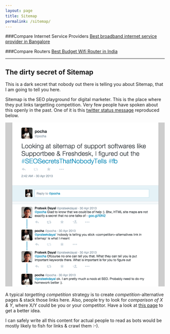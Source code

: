 ```yaml
---
layout: page
title: Sitemap
permalink: /sitemap/
---
```

###Compare Internet Service Providers 
[Best broadband internet service provider in Bangalore](/gyan/best-broadband-internet-service-provider-bangalore/)

###Compare Routers
[Best Budget Wifi Router in India](/gyan/best-budget-wifi-router-in-india/)

<hr/>

## The dirty secret of Sitemap 

This is a dark secret that nobody out there is telling you about Sitemap, that I am going to tell you here. 

Sitemap is the SEO playground for digital marketer. This is the place where they put links targetting competition. Very few people have spoken about this openly in the past. One of it is this [twitter status message](https://twitter.com/pocha/status/328980180406267906) reproduced below.

![Pocha tweeting about sitemap abuse people doing online](/images/sitemap-secret-tweet.png)

A typical *targetting competition* strategy is to create *competition*-alternative pages & stack those links here. Also, people try to look for *comparison of X & Y*, where X/Y could be you or your competitor. Have a look at [this page](http://freshdesk.com/sitemap) to get a better idea.

I can safely write all this content for actual people to read as bots would be mostly likely to fish for links & crawl them :-).

